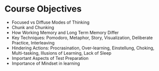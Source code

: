 # Course Objectives
- Focused vs Diffuse Modes of Thinking
- Chunk and Chunking
- How Working Memory and Long Term Memory Differ
- Key Techniques: Pomodoro, Metaphor, Story, Visualization, Deliberate Practice, Interleaving
- Hindering Actions: Procrasination, Over-learning, Einstellung, Choking, Multi-tasking, Illusions of Learning, Lack of Sleep
- Important Aspects of Test Preparation
- Importance of Mindset in learning